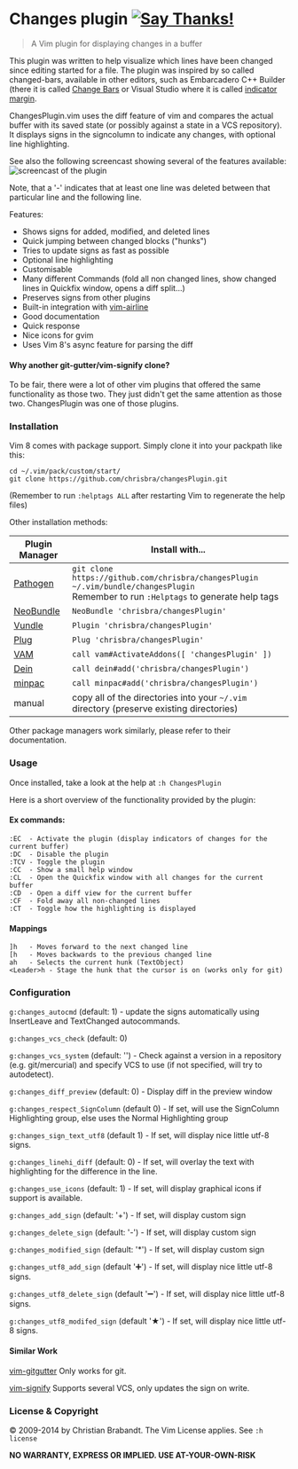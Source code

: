 # Changes plugin [![Say Thanks!](https://img.shields.io/badge/Say%20Thanks-!-1EAEDB.svg)](https://saythanks.io/to/cb%40256bit.org)
> A Vim plugin for displaying changes in a buffer

This plugin was written to help visualize which lines have been changed since
editing started for a file. The plugin was inspired by so called changed-bars,
available in other editors, such as Embarcadero C++ Builder (there it is
called [Change Bars](http://edn.embarcadero.com/article/33453#6PersonalDeveloperProductivity)
or Visual Studio where it is called [indicator margin](http://blog.eveningcreek.com/?p=151).

ChangesPlugin.vim uses the diff feature of vim and compares the actual
buffer with its saved state (or possibly against a state in a VCS repository).
It displays signs in the signcolumn to indicate any changes, with optional line highlighting.

See also the following screencast showing several of the features available:
![screencast of the plugin](screencast.gif "Screencast")

Note, that a '-' indicates that at least one line was deleted between that
particular line and the following line.

Features:
* Shows signs for added, modified, and deleted lines
* Quick jumping between changed blocks ("hunks")
* Tries to update signs as fast as possible
* Optional line highlighting
* Customisable
* Many different Commands (fold all non changed lines, show changed lines in Quickfix window, opens a diff split...)
* Preserves signs from other plugins
* Built-in integration with [vim-airline](https://github.com/vim-airline/vim-airline/)
* Good documentation
* Quick response
* Nice icons for gvim
* Uses Vim 8's async feature for parsing the diff

#### Why another git-gutter/vim-signify clone?
To be fair, there were a lot of other vim plugins that offered the same functionality as those two. They just didn't get the same attention as those two. ChangesPlugin was one of those plugins.

### Installation
Vim 8 comes with package support. Simply clone it into your packpath like this:
```
cd ~/.vim/pack/custom/start/
git clone https://github.com/chrisbra/changesPlugin.git
```
(Remember to run `:helptags ALL` after restarting Vim to regenerate the help files)

Other installation methods:

| Plugin Manager | Install with... |
| ------------- | ------------- |
| [Pathogen][1] | `git clone https://github.com/chrisbra/changesPlugin ~/.vim/bundle/changesPlugin`<br/>Remember to run `:Helptags` to generate help tags |
| [NeoBundle][2] | `NeoBundle 'chrisbra/changesPlugin'` |
| [Vundle][3] | `Plugin 'chrisbra/changesPlugin'` |
| [Plug][4] | `Plug 'chrisbra/changesPlugin'` |
| [VAM][5] | `call vam#ActivateAddons([ 'changesPlugin' ])` |
| [Dein][6] | `call dein#add('chrisbra/changesPlugin')` |
| [minpac][7] | `call minpac#add('chrisbra/changesPlugin')` |
| manual | copy all of the directories into your `~/.vim` directory (preserve existing directories)|

Other package managers work similarly, please refer to their documentation.

### Usage
Once installed, take a look at the help at `:h ChangesPlugin`

Here is a short overview of the functionality provided by the plugin:
#### Ex commands:
    :EC  - Activate the plugin (display indicators of changes for the current buffer)
    :DC  - Disable the plugin
    :TCV - Toggle the plugin
    :CC  - Show a small help window
    :CL  - Open the Quickfix window with all changes for the current buffer
    :CD  - Open a diff view for the current buffer
    :CF  - Fold away all non-changed lines
    :CT  - Toggle how the highlighting is displayed
#### Mappings
    ]h   - Moves forward to the next changed line
    [h   - Moves backwards to the previous changed line
    ah   - Selects the current hunk (TextObject)
    <Leader>h - Stage the hunk that the cursor is on (works only for git)

### Configuration

`g:changes_autocmd` (default: 1) - update the signs automatically using InsertLeave and TextChanged autocommands.

`g:changes_vcs_check` (default: 0)

`g:changes_vcs_system` (default: '') - Check against a version in a repository (e.g. git/mercurial) and specify VCS to use (if not specified, will try to autodetect).

`g:changes_diff_preview` (default: 0) - Display diff in the preview window

`g:changes_respect_SignColumn` (default 0) - If set, will use the SignColumn Highlighting group, else uses the Normal Highlighting group

`g:changes_sign_text_utf8` (default 1) - If set, will display nice little utf-8 signs.

`g:changes_linehi_diff` (default: 0) - If set, will overlay the text with highlighting for the difference in the line.

`g:changes_use_icons` (default: 1) - If set, will display graphical icons if support is available.

`g:changes_add_sign` (default: '+') - If set, will display custom sign

`g:changes_delete_sign` (default: '-') - If set, will display custom sign

`g:changes_modified_sign` (default: '*') - If set, will display custom sign

`g:changes_utf8_add_sign` (default '➕') - If set, will display nice little utf-8 signs.

`g:changes_utf8_delete_sign` (default '➖') - If set, will display nice little utf-8 signs.

`g:changes_utf8_modifed_sign` (default '★') - If set, will display nice little utf-8 signs.

#### Similar Work
[vim-gitgutter](https://github.com/airblade/vim-gitgutter)
Only works for git.

[vim-signify](https://github.com/mhinz/vim-signify/)
Supports several VCS, only updates the sign on write.

### License & Copyright

© 2009-2014 by Christian Brabandt. The Vim License applies. See `:h license`

__NO WARRANTY, EXPRESS OR IMPLIED.  USE AT-YOUR-OWN-RISK__

[1]: https://github.com/tpope/vim-pathogen
[2]: https://github.com/Shougo/neobundle.vim
[3]: https://github.com/VundleVim/Vundle.vim
[4]: https://github.com/junegunn/vim-plug
[5]: https://github.com/MarcWeber/vim-addon-manager
[6]: https://github.com/Shougo/dein.vim
[7]: https://github.com/k-takata/minpac/
